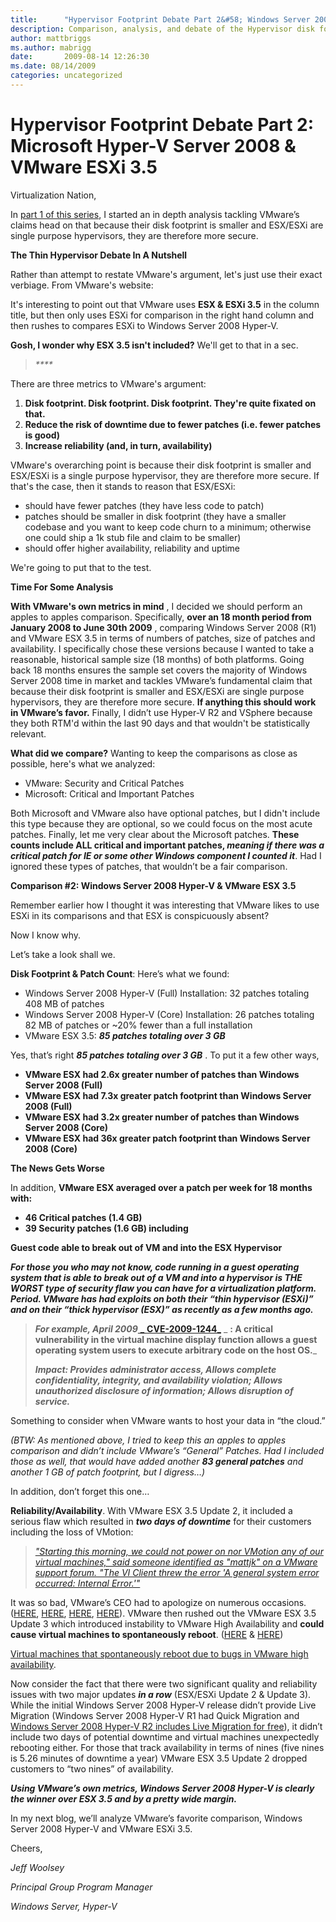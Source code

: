 ```yaml
---
title:      "Hypervisor Footprint Debate Part 2&#58; Windows Server 2008 Hyper-V & VMware ESX 3.5"
description: Comparison, analysis, and debate of the Hypervisor disk footprint Part 2
author: mattbriggs
ms.author: mabrigg
date:       2009-08-14 12:26:30
ms.date: 08/14/2009
categories: uncategorized
---
```

# Hypervisor Footprint Debate Part 2: Microsoft Hyper-V Server 2008 & VMware ESXi 3.5
Virtualization Nation,

In [part 1 of this series](https://techcommunity.microsoft.com/t5/virtualization/hypervisor-footprint-debate-part-1-update-microsoft-hyper-v/ba-p/381625), I started an in depth analysis tackling VMware’s claims head on that because their disk footprint is smaller and ESX/ESXi are single purpose hypervisors, they are therefore more secure.

**The Thin Hypervisor Debate In A Nutshell**

Rather than attempt to restate VMware's argument, let's just use their exact verbiage. From VMware's website:



It's interesting to point out that VMware uses **ESX & ESXi 3.5** in the column title, but then only uses ESXi for comparison in the right hand column and then rushes to compares ESXi to Windows Server 2008 Hyper-V.

**Gosh, I wonder why ESX 3.5 isn't included?** We'll get to that in a sec.

> _****_

There are three metrics to VMware's argument: 

  1. **Disk footprint. Disk footprint. Disk footprint. They're quite fixated on that.**
  2. **Reduce the risk of downtime due to fewer patches (i.e. fewer patches is good)**
  3. **Increase reliability (and, in turn, availability)**



VMware's overarching point is because their disk footprint is smaller and ESX/ESXi is a single purpose hypervisor, they are therefore more secure. If that's the case, then it stands to reason that ESX/ESXi:

  * should have fewer patches (they have less code to patch) 
  * patches should be smaller in disk footprint (they have a smaller codebase and you want to keep code churn to a minimum; otherwise one could ship a 1k stub file and claim to be smaller) 
  * should offer higher availability, reliability and uptime 



We're going to put that to the test.

**Time For Some Analysis**

**With VMware's own metrics in mind** , I decided we should perform an apples to apples comparison. Specifically, **over an 18 month period from January 2008 to June 30th 2009** , comparing Windows Server 2008 (R1) and VMware ESX 3.5 in terms of numbers of patches, size of patches and availability. I specifically chose these versions because I wanted to take a reasonable, historical sample size (18 months) of both platforms. Going back 18 months ensures the sample set covers the majority of Windows Server 2008 time in market and tackles VMware’s fundamental claim that because their disk footprint is smaller and ESX/ESXi are single purpose hypervisors, they are therefore more secure. **If anything this should work in VMware’s favor.** Finally, I didn’t use Hyper-V R2 and VSphere because they both RTM'd within the last 90 days and that wouldn't be statistically relevant.

**What did we compare?** Wanting to keep the comparisons as close as possible, here's what we analyzed:

  * VMware: Security and Critical Patches 
  * Microsoft: Critical and Important Patches 



Both Microsoft and VMware also have optional patches, but I didn't include this type because they are optional, so we could focus on the most acute patches. Finally, let me very clear about the Microsoft patches. **These counts include ALL critical and important patches, _meaning if there was a critical patch for IE or some other Windows component I counted it_**. Had I ignored these types of patches, that wouldn’t be a fair comparison.

**Comparison #2: Windows Server 2008 Hyper-V & VMware ESX 3.5**

Remember earlier how I thought it was interesting that VMware likes to use ESXi in its comparisons and that ESX is conspicuously absent?

Now I know why. 

Let’s take a look shall we. 

**Disk Footprint & Patch Count**: Here’s what we found: 

  * Windows Server 2008 Hyper-V (Full) Installation: 32 patches totaling 408 MB of patches 
  * Windows Server 2008 Hyper-V (Core) Installation: 26 patches totaling 82 MB of patches or ~20% fewer than a full installation 
  * VMware ESX 3.5: **_85 patches totaling over 3 GB_**



Yes, that’s right **_85 patches totaling over 3 GB_** . To put it a few other ways,

  * **__VMware ESX had 2.6x greater number of patches than Windows Server 2008 (Full)__**
  * **__VMware ESX had 7.3x greater patch footprint than Windows Server 2008 (Full)__**
  * **__VMware ESX had 3.2x greater number of patches than Windows Server 2008 (Core)__**
  * **__VMware ESX had 36x greater patch footprint than Windows Server 2008 (Core)__**


**The News Gets Worse**

In addition, **__VMware ESX averaged over a patch per week for 18 months with:__**

  * **__46 Critical patches (1.4 GB)__**
  * **__39 Security patches (1.6 GB) including__**



**__Guest code able to break out of VM and into the ESX Hypervisor__**

_**For those you who may not know, code running in a guest operating system that is able to break out of a VM and into a hypervisor is _THE WORST type of security flaw you can have for a virtualization platform_. Period. VMware has had exploits on both their “thin hypervisor (ESXi)” and on their “thick hypervisor (ESX)” _as recently as a few months ago_.**_

> _**For example, April 2009**_[ _ **CVE-2009-1244**_](http://web.nvd.nist.gov/view/vuln/detail?vulnId=CVE-2009-1244) _ **: A critical vulnerability in the virtual machine display function allows a guest operating system users to execute arbitrary code on the host OS.**_
> 
> _**Impact: Provides administrator access, Allows complete confidentiality, integrity, and availability violation; Allows unauthorized disclosure of information; Allows disruption of service.**_

Something to consider when VMware wants to host your data in “the cloud.”

_(BTW: As mentioned above, I tried to keep this an apples to apples comparison and didn’t include VMware’s “General” Patches. Had I included those as well, that would have added another **83 general patches** and another 1 GB of patch footprint, but I digress…)_

In addition, don’t forget this one…

**Reliability/Availability**. With VMware ESX 3.5 Update 2, it included a serious flaw which resulted in **_two days of downtime_** for their customers including the loss of VMotion:

> _["Starting this morning, we could not power on nor VMotion any of our virtual machines," said someone identified as "mattjk" on a VMware support forum. "The VI Client threw the error 'A general system error occurred: Internal Error.'"](https://www.computerworld.com/article/2778399/vmware-licensing-bug-blacks-out-virtual-servers.html)_

It was so bad, VMware’s CEO had to apologize on numerous occasions. ([HERE](https://www.computerworld.com/action/article.do?command=viewArticleBasic&articleId=9112439), [HERE](https://www.techworld.com.au/article/257277/vmware_ceo_apologizes_virtual-server_bug), [HERE](https://marcusoh.blogspot.com/2008/08/dont-roll-vmware-update-2-yet.html), [HERE](https://communities.vmware.com/t5/VI-VMware-ESX-3-5-Discussions/BIG-bug-in-ESX-3-5-Update-2-If-you-re-using-3-5u2-read-this-now/m-p/1548036)). VMware then rushed out the VMware ESX 3.5 Update 3 which introduced instability to VMware High Availability and **could cause virtual machines to spontaneously reboot**. ([HERE](https://kb.vmware.com/s/article/1007899) & [HERE](https://blog.scottlowe.org/2008/12/12/vmware-ha-problem-with-update-3/))

[Virtual machines that spontaneously reboot due to bugs in VMware high availability](https://en.wikipedia.org/wiki/Irony).

Now consider the fact that there were two significant quality and reliability issues with two major updates **_in a row_** (ESX/ESXi Update 2  & Update 3). While the initial Windows Server 2008 Hyper-V release didn’t provide Live Migration (Windows Server 2008 Hyper-V R1 had Quick Migration and [Windows Server 2008 Hyper-V R2 includes Live Migration for free](https://techcommunity.microsoft.com/t5/virtualization/windows-server-2008-r2-hyper-v-server-2008-r2-rtm/ba-p/381646)), it didn’t include two days of potential downtime and virtual machines unexpectedly rebooting either. For those that track availability in terms of nines (five nines is 5.26 minutes of downtime a year) VMware ESX 3.5 Update 2 dropped customers to “two nines” of availability.

**_Using VMware’s own metrics, Windows Server 2008 Hyper-V is clearly the winner over ESX 3.5 and by a pretty wide margin._**

In my next blog, we’ll analyze VMware’s favorite comparison, Windows Server 2008 Hyper-V and VMware ESXi 3.5.

Cheers,

_Jeff Woolsey_

_Principal Group Program Manager_

_Windows Server, Hyper-V_
